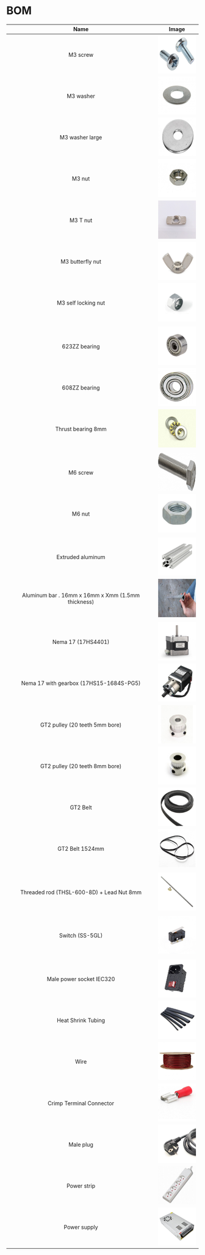 # BOM

| Name | Image |
| :---: | --- |
| M3 screw | <a href="./m3_screw.jpg"><img src="./m3_screw.jpg" width="100" height="100"></a> | 
| M3 washer | <a href="./m3_washer.jpg"><img src="./m3_washer.jpg" width="100" height="100"></a> | 
| M3 washer large | <a href="./m3_washer_large.png"><img src="./m3_washer_large.png" width="100" height="100"></a> | 
| M3 nut | <a href="./m3_nut.jpg"><img src="./m3_nut.jpg" width="100" height="100"></a> | 
| M3 T nut | <a href="./m3_T_nut.jpg"><img src="./m3_T_nut.jpg" width="100" height="100"></a> | 
| M3 butterfly nut | <a href="./m3_butterfly_nut.jpg"><img src="./m3_butterfly_nut.jpg" width="100" height="100"></a> | 
| M3 self locking nut | <a href="./m3_self_locking_nut.jpg"><img src="./m3_self_locking_nut.jpg" width="100" height="100"></a> | 
| | | 
| 623ZZ bearing | <a href="./623ZZ_bearing.jpg"><img src="./623ZZ_bearing.jpg" width="100" height="100"></a> |
| 608ZZ bearing | <a href="./608ZZ_bearing.jpg"><img src="./608ZZ_bearing.jpg" width="100" height="100"></a> |
| Thrust bearing 8mm | <a href="./thrust_bearing_8mm.jpg"><img src="./thrust_bearing_8mm.jpg" width="100" height="100"></a> | 
| | |
| M6 screw | <a href="./m6_screw.jpg"><img src="./m6_screw.jpg" width="100" height="100"></a> |
| M6 nut | <a href="./m6_nut.jpg"><img src="./m6_nut.jpg" width="100" height="100"></a> |
| | |
| Extruded aluminum | <a href="./m6_nut.jpg"><img src="./extruded_aluminum.jpg" width="100" height="100"></a> | 
| Aluminum bar . 16mm x 16mm x Xmm (1.5mm thickness) | <a href="./aluminum_bar.jpg"><img src="./aluminum_bar.jpg" width="100" height="100"></a> | 
| | | 
| Nema 17 (17HS4401) | <a href="./nema_17.jpg"><img src="./nema_17.jpg" width="100" height="100"></a> | 
| Nema 17 with gearbox (17HS15-1684S-PG5) | <a href="./nema_17_gearbox.jpg"><img src="./nema_17_gearbox.jpg" width="100" height="100"></a> | 
| GT2 pulley (20 teeth 5mm bore)| <a href="./GT2_pulley_5mm.jpg"><img src="./GT2_pulley_5mm.jpg" width="100" height="100"></a> | 
| GT2 pulley (20 teeth 8mm bore)| <a href="./GT2_pulley_8mm.jpg"><img src="./GT2_pulley_8mm.jpg" width="100" height="100"></a> | 
| GT2 Belt | <a href="./gt2_belt.jpg"><img src="./gt2_belt.jpg" width="100" height="100"></a> | 
| GT2 Belt 1524mm | <a href="./gt2_belt_1524.jpg"><img src="./gt2_belt_1524.jpg" width="100" height="100"></a> | 
| | |
| Threaded rod (THSL-600-8D) + Lead Nut 8mm | <a href="./lead_screw.jpg"><img src="./lead_screw.jpg" width="100" height="100"></a> |
| | |
| Switch (SS-5GL) | <a href="./SS_5GL.jpg"><img src="./SS_5GL.jpg" width="100" height="100"></a> | 
| | |
| Male power socket IEC320  | <a href="./male_power_socket_iec320.jpg"><img src="./male_power_socket_iec320.jpg" width="100" height="100"></a> |
| Heat Shrink Tubing  | <a href="./heat_shrink_tubing.jpg"><img src="./heat_shrink_tubing.jpg" width="100" height="100"></a> |
| Wire  | <a href="./wire_1.5.jpg"><img src="./wire_1.5.jpg" width="100" height="100"></a> |
| Crimp Terminal Connector  | <a href="./crimp_terminal_connector.jpg"><img src="./crimp_terminal_connector.jpg" width="100" height="100"></a> |
| Male plug | <a href="./male_plug_eu.jpg"><img src="./male_plug_eu.jpg" width="100" height="100"></a> |
| Power strip | <a href="./power_strip_eu.jpg"><img src="./power_strip_eu.jpg" width="100" height="100"></a> |
| Power supply | <a href="./power_supply.jpg"><img src="./power_supply.jpg" width="100" height="100"></a> |


